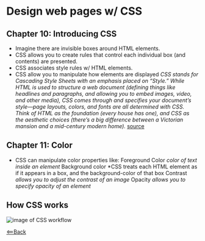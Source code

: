 # Design web pages w/ CSS

## Chapter 10: Introducing CSS

- Imagine there are invisible boxes around HTML elements.
- CSS allows you to create rules that control each individual box (and contents) are presented.
- CSS associates style rules w/ HTML elements.
- CSS allow you to manipulate how elements are displayed
*CSS stands for Cascading Style Sheets with an emphasis placed on “Style.” While HTML is used to structure a web document (defining things like headlines and paragraphs, and allowing you to embed images, video, and other media), CSS comes through and specifies your document’s style—page layouts, colors, and fonts are all determined with CSS. Think of HTML as the foundation (every house has one), and CSS as the aesthetic choices (there’s a big difference between a Victorian mansion and a mid-century modern home).* [source](https://skillcrush.com/blog/css/#:~:text=CSS%20stands%20for%20Cascading%20Style,layouts%2C%20colors%2C%20and%20fonts%20are)

## Chapter 11: Color

- CSS can manipulate color properties like:
Foreground Color *color of text inside an element*
Background color *CSS treats each HTML element as if it appears in a box, and the background-color of that box
Contrast *allows you to adjust the contrast of an image*
Opacity *allows you to specify opacity of an element*

## How CSS works
![image of CSS workflow](https://learnwebcode.com/wp-content/uploads/2010/02/anatomy-of-a-css-rule.gif)

[<==Back](README.md)